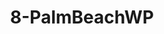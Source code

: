 ---
title: 8-PalmBeachWP
image: /uploads/Gallery-PalmBeachWP1.jpg
image_alt-text: 'Traditional Palm Beach Residence with custom woodwork and joinery, metalwork and hardware'
work-type: traditional
---